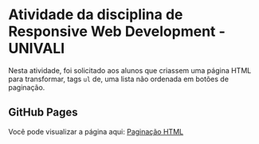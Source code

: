 # Atividade da disciplina de Responsive Web Development - UNIVALI

Nesta atividade, foi solicitado aos alunos que criassem uma página HTML para transformar, tags ``ul`` de, uma lista não ordenada em botões de paginação.

## GitHub Pages

Você pode visualizar a página aqui: [Paginação HTML](https://vicentevendramin.github.io/paginacao-html/)
